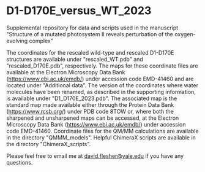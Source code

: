 # D1-D170E_versus_WT_2023
Supplemental repository for data and scripts used in the manuscript "Structure of a mutated photosystem II reveals perturbation of the oxygen-evolving complex"

The coordinates for the rescaled wild-type and rescaled D1-D170E structures are available under "rescaled_WT.pdb" and "rescaled_D170E.pdb", respectively. The maps for these coordinate files are available at the Electron Microscopy Data Bank (https://www.ebi.ac.uk/emdb/) under accession code EMD-41460 and are located under "Additional data".
The version of the coordinates where water molecules have been renamed, as described in the supporting information, is available under "D1_D170E_2023.pdb". The associated map is the standard map made available either through the Protein Data Bank (https://www.rcsb.org/) under PDB code 8TOW or, where both the sharpened and unsharpened maps can be accessed, at the Electron Microscopy Data Bank (https://www.ebi.ac.uk/emdb/) under accession code EMD-41460.
Coordinate files for the QM/MM calculations are available in the directory "QMMM_models".
Helpful ChimeraX scripts are available in the directory "ChimeraX_scripts". 

Please feel free to email me at david.flesher@yale.edu if you have any questions.

